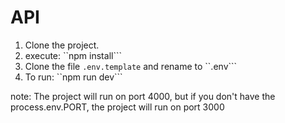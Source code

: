 # API

1. Clone the project.
2. execute: ``npm install```
3. Clone the file `.env.template` and rename to ``.env```
4. To run: ``npm run dev```

note: The project will run on port 4000, but if you don't have the process.env.PORT, the project will run on port 3000
